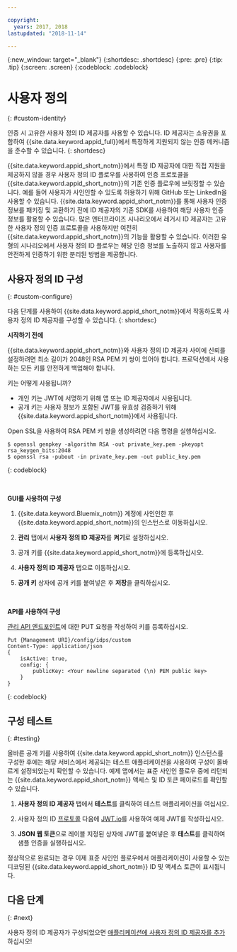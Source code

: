 ```yaml
---

copyright:
  years: 2017, 2018
lastupdated: "2018-11-14"

---
```


{:new_window: target="_blank"}
{:shortdesc: .shortdesc}
{:pre: .pre}
{:tip: .tip}
{:screen: .screen}
{:codeblock: .codeblock}


# 사용자 정의
{: #custom-identity}

인증 시 고유한 사용자 정의 ID 제공자를 사용할 수 있습니다. ID 제공자는 소유권을 포함하여 {{site.data.keyword.appid_full}}에서 특정하게 지원되지 않는 인증 메커니즘을 준수할 수 있습니다.
{: shortdesc}

{{site.data.keyword.appid_short_notm}}에서 특정 ID 제공자에 대한 직접 지원을 제공하지 않을 경우 사용자 정의 ID 플로우를 사용하여 인증 프로토콜을 {{site.data.keyword.appid_short_notm}}의 기존 인증 플로우에 브릿징할 수 있습니다. 예를 들어 사용자가 사인인할 수 있도록 허용하기 위해 GitHub 또는 LinkedIn을 사용할 수 있습니다. {{site.data.keyword.appid_short_notm}}를 통해 사용자 인증 정보를 패키징 및 교환하기 전에 ID 제공자의 기존 SDK를 사용하여 해당 사용자 인증 정보를 활용할 수 있습니다. 많은 엔터프라이즈 시나리오에서 레거시 ID 제공자는 고유한 사용자 정의 인증 프로토콜을 사용하지만 여전히 {{site.data.keyword.appid_short_notm}}의 기능을 활용할 수 있습니다. 이러한 유형의 시나리오에서 사용자 정의 ID 플로우는 해당 인증 정보를 노출하지 않고 사용자를 안전하게 인증하기 위한 분리된 방법을 제공합니다.

## 사용자 정의 ID 구성
{: #custom-configure}

다음 단계를 사용하여 {{site.data.keyword.appid_short_notm}}에서 작동하도록 사용자 정의 ID 제공자를 구성할 수 있습니다.
{: shortdesc}

**시작하기 전에**

{{site.data.keyword.appid_short_notm}}와 사용자 정의 ID 제공자 사이에 신뢰를 설정하려면 최소 길이가 2048인 RSA PEM 키 쌍이 있어야 합니다. 프로덕션에서 사용하는 모든 키를 안전하게 백업해야 합니다.

키는 어떻게 사용됩니까?

- 개인 키는 JWT에 서명하기 위해 앱 또는 ID 제공자에서 사용됩니다.
- 공개 키는 사용자 정보가 포함된 JWT를 유효성 검증하기 위해 {{site.data.keyword.appid_short_notm}}에서 사용됩니다.

Open SSL을 사용하여 RSA PEM 키 쌍을 생성하려면 다음 명령을 실행하십시오.

```
$ openssl genpkey -algorithm RSA -out private_key.pem -pkeyopt rsa_keygen_bits:2048
$ openssl rsa -pubout -in private_key.pem -out public_key.pem
```
{: codeblock}

</br>

**GUI를 사용하여 구성**

1. {{site.data.keyword.Bluemix_notm}} 계정에 사인인한 후 {{site.data.keyword.appid_short_notm}}의 인스턴스로 이동하십시오.

2. **관리** 탭에서 **사용자 정의 ID 제공자**를 **켜기**로 설정하십시오.

3. 공개 키를 {{site.data.keyword.appid_short_notm}}에 등록하십시오.
  1. **사용자 정의 ID 제공자** 탭으로 이동하십시오.
  2. **공개 키** 상자에 공개 키를 붙여넣은 후 **저장**을 클릭하십시오.


</br>

**API를 사용하여 구성**

[관리 API 엔드포인트](https://appid-management.ng.bluemix.net/swagger-ui/#!/Identity_Providers/custom)에 대한 PUT 요청을 작성하여 키를 등록하십시오.

```
Put {Management URI}/config/idps/custom
Content-Type: application/json
{
    isActive: true,
    config: {
        publicKey: <Your newline separated (\n) PEM public key>
    }
}
```
{: codeblock}

## 구성 테스트
{: #testing}

올바른 공개 키를 사용하여 {{site.data.keyword.appid_short_notm}} 인스턴스를 구성한 후에는 해당 서비스에서 제공되는 테스트 애플리케이션을 사용하여 구성이 올바르게 설정되었는지 확인할 수 있습니다. 예제 앱에서는 표준 사인인 플로우 중에 리턴되는 {{site.data.keyword.appid_short_notm}} 액세스 및 ID 토큰 페이로드를 확인할 수 있습니다.

1. **사용자 정의 ID 제공자** 탭에서 **테스트**를 클릭하여 테스트 애플리케이션을 여십시오.

2. 사용자 정의 ID [프로토콜](/docs/services/appid/custom-auth.html#creating-jwts) 다음에 [JWT.io](https://jwt.io/)를 사용하여 예제 JWT를 작성하십시오.

3. **JSON 웹 토큰**으로 레이블 지정된 상자에 JWT를 붙여넣은 후 **테스트**를 클릭하여 샘플 인증을 실행하십시오.

정상적으로 완료되는 경우 이제 표준 사인인 플로우에서 애플리케이션이 사용할 수 있는 디코딩된 {{site.data.keyword.appid_short_notm}} ID 및 액세스 토큰이 표시됩니다.

## 다음 단계
{: #next}

사용자 정의 ID 제공자가 구성되었으면 [애플리케이션에 사용자 정의 ID 제공자를 추가](/docs/services/appid/custom-auth.html)하십시오!
